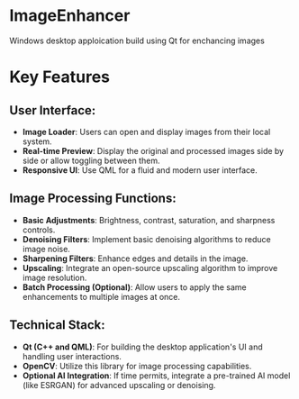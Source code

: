 # ImageEnhancer
Windows desktop apploication build using Qt for enchancing images 

# Key Features

## User Interface:
- **Image Loader**: Users can open and display images from their local system.
- **Real-time Preview**: Display the original and processed images side by side or allow toggling between them.
- **Responsive UI**: Use QML for a fluid and modern user interface.

## Image Processing Functions:
- **Basic Adjustments**: Brightness, contrast, saturation, and sharpness controls.
- **Denoising Filters**: Implement basic denoising algorithms to reduce image noise.
- **Sharpening Filters**: Enhance edges and details in the image.
- **Upscaling**: Integrate an open-source upscaling algorithm to improve image resolution.
- **Batch Processing (Optional)**: Allow users to apply the same enhancements to multiple images at once.

## Technical Stack:
- **Qt (C++ and QML)**: For building the desktop application's UI and handling user interactions.
- **OpenCV**: Utilize this library for image processing capabilities.
- **Optional AI Integration**: If time permits, integrate a pre-trained AI model (like ESRGAN) for advanced upscaling or denoising.
